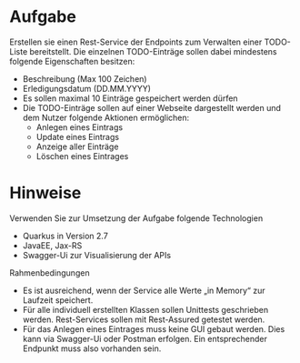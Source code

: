 # Aufgabe
Erstellen sie einen Rest-Service der Endpoints zum Verwalten einer TODO-Liste bereitstellt. Die einzelnen TODO-Einträge sollen dabei mindestens folgende Eigenschaften besitzen:
* Beschreibung (Max 100 Zeichen)
* Erledigungsdatum (DD.MM.YYYY)
* Es sollen maximal 10 Einträge gespeichert werden dürfen
* Die TODO-Einträge sollen auf einer Webseite dargestellt werden und dem Nutzer folgende Aktionen ermöglichen:
  * Anlegen eines Eintrags
  * Update eines Eintrags
  * Anzeige aller Einträge
  * Löschen eines Eintrages
  
# Hinweise
Verwenden Sie zur Umsetzung der Aufgabe folgende Technologien
* Quarkus in Version 2.7
* JavaEE, Jax-RS
* Swagger-Ui zur Visualisierung der APIs

Rahmenbedingungen
* Es ist ausreichend, wenn der Service alle Werte „in Memory“ zur Laufzeit speichert.
* Für alle individuell erstellten Klassen sollen Unittests geschrieben werden. Rest-Services sollen mit Rest-Assured getestet werden.
* Für das Anlegen eines Eintrages muss keine GUI gebaut werden. Dies kann via Swagger-Ui oder Postman erfolgen. Ein entsprechender Endpunkt muss also vorhanden sein.
